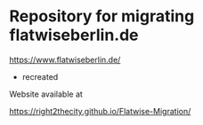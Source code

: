 # Repository for migrating flatwiseberlin.de

https://www.flatwiseberlin.de/

- recreated

Website available at

https://right2thecity.github.io/Flatwise-Migration/
